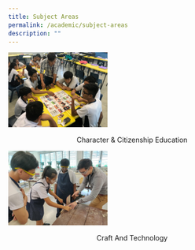```yaml
---
title: Subject Areas
permalink: /academic/subject-areas
description: ""
---
```

<a href="/student-development/character-n-citizenship-education"><img style="width: 40%;" src="/images/sa1.jpg" /></a>
<p style="text-align: center;">Character & Citizenship Education</p>
<a href="/academic/craft-n-technology"><img style="width: 40%;" src="/images/art3.jpg" /></a>
<p style="text-align: center;">Craft And Technology</p>